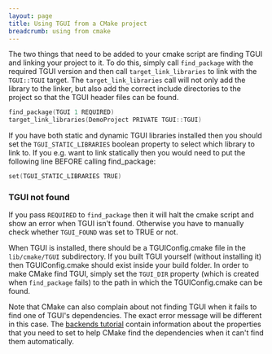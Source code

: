 ```yaml
---
layout: page
title: Using TGUI from a CMake project
breadcrumb: using from cmake
---
```


The two things that need to be added to your cmake script are finding TGUI and linking your project to it. To do this, simply call `find_package` with the required TGUI version and then call `target_link_libraries` to link with the `TGUI::TGUI` target. The `target_link_libraries` call will not only add the library to the linker, but also add the correct include directories to the project so that the TGUI header files can be found.
```c++
find_package(TGUI 1 REQUIRED)
target_link_libraries(DemoProject PRIVATE TGUI::TGUI)
```

If you have both static and dynamic TGUI libraries installed then you should set the `TGUI_STATIC_LIBRARIES` boolean property to select which library to link to. If you e.g. want to link statically then you would need to put the following line BEFORE calling find_package:
```c++
set(TGUI_STATIC_LIBRARIES TRUE)
```

### TGUI not found

If you pass `REQUIRED` to `find_package` then it will halt the cmake script and show an error when TGUI isn't found. Otherwise you have to manually check whether `TGUI_FOUND` was set to TRUE or not.

When TGUI is installed, there should be a TGUIConfig.cmake file in the `lib/cmake/TGUI` subdirectory. If you built TGUI yourself (without installing it) then TGUIConfig.cmake should exist inside your build folder. In order to make CMake find TGUI, simply set the `TGUI_DIR` property (which is created when `find_package` fails) to the path in which the TGUIConfig.cmake can be found.

Note that CMake can also complain about not finding TGUI when it fails to find one of TGUI's dependencies. The exact error message will be different in this case. The [backends tutorial](../backends/) contain information about the properties that you need to set to help CMake find the dependencies when it can't find them automatically.
